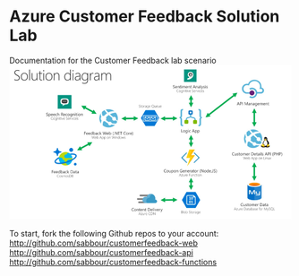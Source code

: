 # Azure Customer Feedback Solution Lab
Documentation for the Customer Feedback lab scenario
![Solution diagram](solution.png)

To start, fork the following Github repos to your account:
http://github.com/sabbour/customerfeedback-web
http://github.com/sabbour/customerfeedback-api
http://github.com/sabbour/customerfeedback-functions

